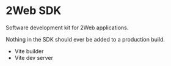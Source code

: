 # 2Web SDK

Software development kit for 2Web applications.

Nothing in the SDK should ever be added to a production build.

- Vite builder
- Vite dev server
